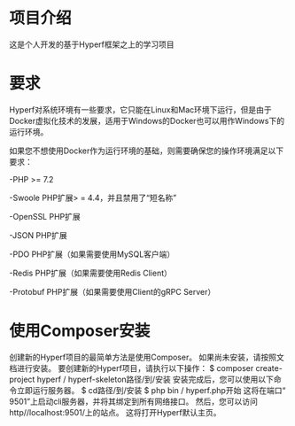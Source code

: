 # 项目介绍

这是个人开发的基于Hyperf框架之上的学习项目

# 要求

Hyperf对系统环境有一些要求，它只能在Linux和Mac环境下运行，但是由于Docker虚拟化技术的发展，适用于Windows的Docker也可以用作Windows下的运行环境。

如果您不想使用Docker作为运行环境的基础，则需要确保您的操作环境满足以下要求： 
  
  -PHP >= 7.2
  
  -Swoole   PHP扩展> = 4.4，并且禁用了“短名称”
  
  -OpenSSL  PHP扩展
  
  -JSON     PHP扩展
  
  -PDO      PHP扩展（如果需要使用MySQL客户端）
  
  -Redis    PHP扩展（如果需要使用Redis Client）
  
  -Protobuf PHP扩展（如果需要使用Client的gRPC Server）

# 使用Composer安装

创建新的Hyperf项目的最简单方法是使用Composer。 如果尚未安装，请按照文档进行安装。
要创建新的Hyperf项目，请执行以下操作：
$ composer create-project hyperf / hyperf-skeleton路径/到/安装
安装完成后，您可以使用以下命令立即运行服务器。
$ cd路径/到/安装
$ php bin / hyperf.php开始
这将在端口“ 9501”上启动cli服务器，并将其绑定到所有网络接口。 然后，您可以访问http//localhost:9501/上的站点。
这将打开Hyperf默认主页。
